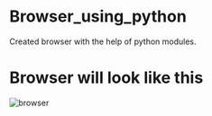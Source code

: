 # Browser_using_python

Created browser with the help of python modules.

# Browser will look like this
![browser](https://user-images.githubusercontent.com/42692851/122419120-5310d700-cfa8-11eb-955c-285de91cbe0f.png)

